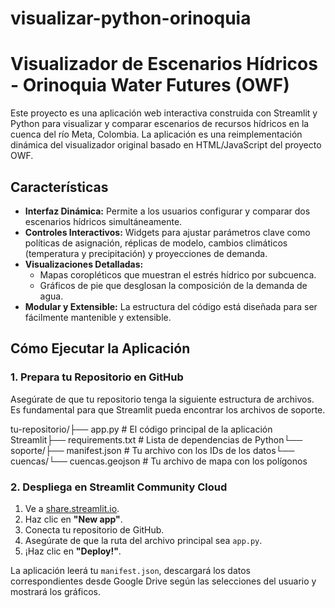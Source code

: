 # visualizar-python-orinoquia
# Visualizador de Escenarios Hídricos - Orinoquia Water Futures (OWF)

Este proyecto es una aplicación web interactiva construida con Streamlit y Python para visualizar y comparar escenarios de recursos hídricos en la cuenca del río Meta, Colombia. La aplicación es una reimplementación dinámica del visualizador original basado en HTML/JavaScript del proyecto OWF.

## Características

- **Interfaz Dinámica:** Permite a los usuarios configurar y comparar dos escenarios hídricos simultáneamente.
- **Controles Interactivos:** Widgets para ajustar parámetros clave como políticas de asignación, réplicas de modelo, cambios climáticos (temperatura y precipitación) y proyecciones de demanda.
- **Visualizaciones Detalladas:**
  - Mapas coropléticos que muestran el estrés hídrico por subcuenca.
  - Gráficos de pie que desglosan la composición de la demanda de agua.
- **Modular y Extensible:** La estructura del código está diseñada para ser fácilmente mantenible y extensible.

## Cómo Ejecutar la Aplicación

### 1. Prepara tu Repositorio en GitHub

Asegúrate de que tu repositorio tenga la siguiente estructura de archivos. Es fundamental para que Streamlit pueda encontrar los archivos de soporte.

tu-repositorio/├── app.py                  # El código principal de la aplicación Streamlit├── requirements.txt        # Lista de dependencias de Python└── soporte/├── manifest.json       # Tu archivo con los IDs de los datos└── cuencas/└── cuencas.geojson # Tu archivo de mapa con los polígonos
### 2. Despliega en Streamlit Community Cloud

1.  Ve a [share.streamlit.io](https://share.streamlit.io/).
2.  Haz clic en **"New app"**.
3.  Conecta tu repositorio de GitHub.
4.  Asegúrate de que la ruta del archivo principal sea `app.py`.
5.  ¡Haz clic en **"Deploy!"**.

La aplicación leerá tu `manifest.json`, descargará los datos correspondientes desde Google Drive según las selecciones del usuario y mostrará los gráficos.
